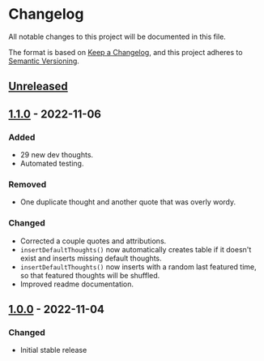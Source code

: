 # Changelog
All notable changes to this project will be documented in this file.

The format is based on [Keep a Changelog](https://keepachangelog.com/en/1.0.0/),
and this project adheres to [Semantic Versioning](https://semver.org/spec/v2.0.0.html).

## [Unreleased]

## [1.1.0] - 2022-11-06
### Added
- 29 new dev thoughts.
- Automated testing.

### Removed
- One duplicate thought and another quote that was overly wordy.

### Changed
- Corrected a couple quotes and attributions.
- `insertDefaultThoughts()` now automatically creates table if it doesn't exist and inserts missing default thoughts.
- `insertDefaultThoughts()` now inserts with a random last featured time, so that featured thoughts will be shuffled.
- Improved readme documentation.

## [1.0.0] - 2022-11-04
### Changed
- Initial stable release

[Unreleased]: https://github.com/theodorejb/dev-thoughts/compare/v1.1.0...HEAD
[1.1.0]: https://github.com/theodorejb/dev-thoughts/compare/v1.0.0...v1.1.0
[1.0.0]: https://github.com/theodorejb/dev-thoughts/tree/v1.0.0
